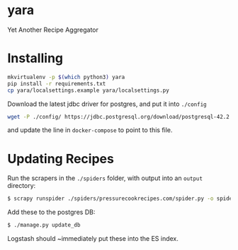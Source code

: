 # yara
Yet Another Recipe Aggregator


# Installing

```sh
mkvirtualenv -p $(which python3) yara
pip install -r requirements.txt
cp yara/localsettings.example yara/localsettings.py
```
Download the latest jdbc driver for postgres, and put it into `./config`
```sh
wget -P ./config/ https://jdbc.postgresql.org/download/postgresql-42.2.2.jar 
```
and update the line in `docker-compose` to point to this file.

# Updating Recipes

Run the scrapers in the `./spiders` folder, with output into an `output` directory:
```sh
$ scrapy runspider ./spiders/pressurecookrecipes.com/spider.py -o spiders/output/pressurecookrecipes1.json
```

Add these to the postgres DB:
```sh
$ ./manage.py update_db
```

Logstash should ~immediately put these into the ES index.

